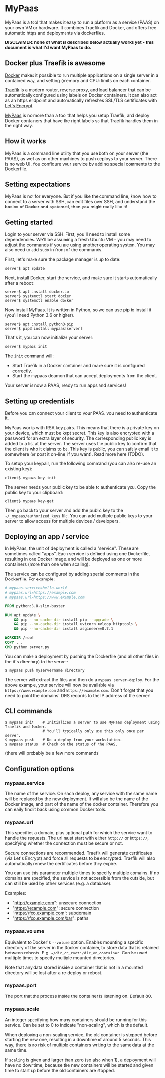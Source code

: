 # MyPaas

MyPaas is a tool that makes it easy to run a platform as a service (PAAS)
on your own VM or hardware. It combines Traefik and Docker, and offers free
automatic https and deployments via dockerfiles.

**DISCLAIMER: none of what is described below actually works yet - this document is what I'd want MyPaas to do.**

## Docker plus Traefik is awesome

[Docker](https://en.wikipedia.org/wiki/Docker_(software)) makes it
possible to run multiple applications on a single server in a contained
way, and setting (memory and CPU) limits on each container.

[Traefik](https://traefik.io/) is a modern router, reverse proxy, and
load balancer that can be automatically configured using labels on
Docker containers. It can also act as an https endpoint and
automatically refreshes SSL/TLS certificates with [Let's Encrypt](https://letsencrypt.org/).

[MyPaas](https://github.com/almarklein/mypaas) is no more than a tool
that helps you setup Traefik, and deploy Docker containers that have
the right labels so that Traefik handles them in the right way.


## How it works

MyPaas is a command line utility that you use both on your server (the PAAS),
as well as on other machines to push deploys to your server. There is no
web UI. You configure your service by adding special comments to the Dockerfile.


## Setting expectations

MyPaas is not for everyone. But if you like the command line, know how
to connect to a server with SSH, can edit files over SSH, and understand
the basics of Docker and systemctl, then you might really like it!


## Getting started

Login to your server via SSH. First, you'll need to install some
dependencies. We'll be assuming a fresh Ubuntu VM - you may need to
adjust the commands if you are using another operating system. You may
also need to add `sudo` in front of the commands.

First, let's make sure the package manager is up to date:
```
server$ apt update
```

Next, install Docker, start the service, and make sure it starts automatically after a reboot:
```
server$ apt install docker.io
server$ systemctl start docker
server$ systemctl enable docker
```

Now install MyPaas. It is written in Python, so we can use pip to install it (you'll need Python 3.6 or higher).
```
server$ apt install python3-pip
server$ pip3 install mypaas[server]
```

That's it, you can now initialize your server:
```
server$ mypaas init
```

The `init` command will:
* Start Traefik in a Docker container and make sure it is configured correctly.
* Start the mypaas deamon that can accept deployments from the client.

Your server is now a PAAS, ready to run apps and services!


## Setting up credentials

Before you can connect your client to your PAAS, you need to authenticate it.

MyPaas works with RSA key pairs. This means that there is a private key on
your device, which must be kept secret. This key is also encrypted with a
password for an extra layer of security. The corresponding public key is
added to a list at the server. The server uses the public key to confirm that
the client is who it claims to be. This key is public, you can safely email it
to somewhere (or post it on-line, if you want). Read more here (TODO).

To setup your keypair, run the following command (you can also re-use an existing key):
```
client$ mypaas key-init
```

The server needs your public key to be able to authenticate you.
Copy the public key to your clipboard:
```
client$ mypaas key-get
```

Then go back to your server and add the public key to the
`~/_mypaas/authorized_keys` file. You can add multiple public keys to
your server to allow access for multiple devices / developers.


## Deploying an app / service

In MyPaas, the unit of deployment is called a "service". These are
sometimes called "apps". Each service is defined using one Dockerfile,
resulting in one Docker image, and will be deployed as one or more
containers (more than one when scaling).

The service can be configured by adding special comments in the Dockerfile. For example:
```Dockerfile
# mypaas.service=hello-world
# mypaas.url=https://example.com
# mypaas.url=https://www.example.com

FROM python:3.8-slim-buster

RUN apt update \
    && pip --no-cache-dir install pip --upgrade \
    && pip --no-cache-dir install uvicorn uvloop httptools \
    && pip --no-cache-dir install asgineer==0.7.1

WORKDIR /root
COPY . .
CMD python server.py
```

You can make a deployment by pushing the Dockerfile (and all other files in the
it's directory) to the server:
```
$ mypaas push myservername directory
```

The server will extract the files and then do a `mypaas server-deploy`. For the above example,
your service will now be available via `https://www.example.com` and `https://example.com.`
Don't forget that you need to point the domains' DNS records to the IP address of the server!


## CLI commands

```
$ mypaas init    # Initializes a server to use MyPaas deployment using Traefik and Docker.
                 # You'll typically only use this only once per server.
$ mypaas push    # Do a deploy from your workstation.
$ mypaas status  # Check on the status of the PAAS.
```

(there will probably be a few more commands)


## Configuration options

### mypaas.service

The name of the service. On each deploy, any service with the same name
will be replaced by the new deployment. It will also be the name of the
Docker image, and part of the name of the docker container. Therefore you can
eaily find it back using common Docker tools.

### mypaas.url

This specifies a domain, plus optional path for which the service want to
handle the requests. The url must start with either `http://` or `https://`,
specifying whether the connection must be secure or not.

Secure connections are recommended. Traefik will generate certificates
(via Let's Encrypt) and force all requests to be encrypted. Traefik
will also automatically renew the certificates before they expire.

You can use this parameter multiple times to specify multiple domains.
If no domains are specified, the service is not accessible from the outside,
but can still be used by other services (e.g. a database).

Examples:

* "http://example.com": unsecure connection
* "https://example.com": secure connection
* "https://foo.example.com": subdomain
* "https://foo.example.com/bar": paths

### mypaas.volume

Equivalent to Docker's `--volume` option. Enables mounting a specific
directory of the server in the Docker container, to store data that is
retained between reboots. E.g. `~/dir_or_root:/dir_on_container`.
Can be used multiple times to specify multiple mounted directories.

Note that any data stored inside a container that is not in a mounted
directory will be lost after a re-deploy or reboot.

### mypaas.port

The port that the process inside the container is listening on. Default 80.

### mypaas.scale

An integer specifying how many containers should be running for this service.
Can be set to 0 to indicate "non-scaling", which is the default.

When deploying a non-scaling service, the old container is stopped
before starting the new one, resulting in a downtime of around 5
seconds. This way, there is no risk of multiple containers writing to
the same data at the same time.

If `scaling` is given and larger than zero (so also when 1), a
deployment will have no downtime, because the new containers will be
started and given time to start up before the old containers are
stopped.
